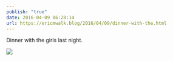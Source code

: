 ```yaml
---
publish: "true"
date: 2016-04-09 06:28:14
url: https://ericmwalk.blog/2016/04/09/dinner-with-the.html
---
```


Dinner with the girls last night.

![](https://ericmwalk.blog/uploads/2022/ec882e63f1.jpg)